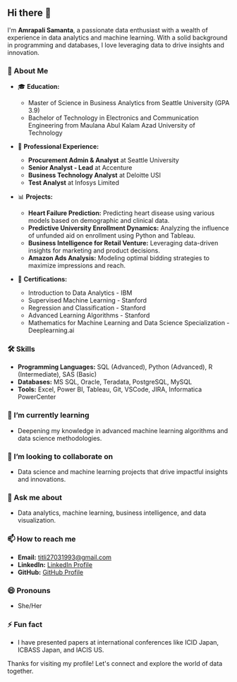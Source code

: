 ## Hi there 👋

I'm **Amrapali Samanta**, a passionate data enthusiast with a wealth of experience in data analytics and machine learning. With a solid background in programming and databases, I love leveraging data to drive insights and innovation. 

### 🌟 About Me
- 🎓 **Education:** 
  - Master of Science in Business Analytics from Seattle University (GPA 3.9)
  - Bachelor of Technology in Electronics and Communication Engineering from Maulana Abul Kalam Azad University of Technology

- 💼 **Professional Experience:** 
  - **Procurement Admin & Analyst** at Seattle University
  - **Senior Analyst - Lead** at Accenture
  - **Business Technology Analyst** at Deloitte USI
  - **Test Analyst** at Infosys Limited

- 📊 **Projects:** 
  - **Heart Failure Prediction:** Predicting heart disease using various models based on demographic and clinical data.
  - **Predictive University Enrollment Dynamics:** Analyzing the influence of unfunded aid on enrollment using Python and Tableau.
  - **Business Intelligence for Retail Venture:** Leveraging data-driven insights for marketing and product decisions.
  - **Amazon Ads Analysis:** Modeling optimal bidding strategies to maximize impressions and reach.

- 📜 **Certifications:** 
  - Introduction to Data Analytics - IBM
  - Supervised Machine Learning - Stanford
  - Regression and Classification - Stanford
  - Advanced Learning Algorithms - Stanford
  - Mathematics for Machine Learning and Data Science Specialization - Deeplearning.ai

### 🛠️ Skills
- **Programming Languages:** SQL (Advanced), Python (Advanced), R (Intermediate), SAS (Basic)
- **Databases:** MS SQL, Oracle, Teradata, PostgreSQL, MySQL
- **Tools:** Excel, Power BI, Tableau, Git, VSCode, JIRA, Informatica PowerCenter

### 🌱 I’m currently learning
- Deepening my knowledge in advanced machine learning algorithms and data science methodologies.

### 👯 I’m looking to collaborate on
- Data science and machine learning projects that drive impactful insights and innovations.

### 💬 Ask me about
- Data analytics, machine learning, business intelligence, and data visualization.

### 📫 How to reach me
- **Email:** titli27031993@gmail.com
- **LinkedIn:** [LinkedIn Profile](https://www.linkedin.com/in/your-linkedin-profile)
- **GitHub:** [GitHub Profile](https://github.com/Amrapali03)

### 😄 Pronouns
- She/Her

### ⚡ Fun fact
- I have presented papers at international conferences like ICID Japan, ICBASS Japan, and IACIS US.

Thanks for visiting my profile! Let's connect and explore the world of data together.

